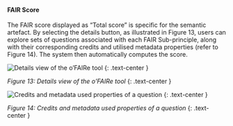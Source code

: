 #### FAIR Score

The FAIR score displayed as “Total score” is specific for the semantic artefact. By selecting the details button, as illustrated in Figure 13, users can explore sets of questions associated with each FAIR Sub-principle, along with their corresponding credits and utilised metadata properties (refer to Figure 14). The system then automatically computes the score.

![Details view of the o’FAIRe tool]({{site.figures_link}}/{{page.portal}}/Figure13.png)
{: .text-center }

_Figure 13: Details view of the o’FAIRe tool_
{: .text-center }

![Credits and metadata used properties of a question]({{site.figures_link}}/{{page.portal}}/Figure14.png)
{: .text-center }

_Figure 14: Credits and metadata used properties of a question_
{: .text-center }
